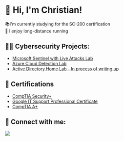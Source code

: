 <h1>💫 Hi, I'm Christian!</h1>

📚I'm currently studying for the SC-200 certification<br>
🏃 I enjoy long-distance running



<h2>👨‍💻 Cybersecurity Projects:</h2>

 - [Microsoft Sentinel with Live Attacks Lab](https://github.com/themondaycup/AzureSentinel)
 - [Azure Cloud Detection Lab](https://github.com/themondaycup/AzureCloudDetectionLab)
 - [Active Directory Home Lab - In process of writing up](https://github.com/themondaycup/ActiveDirectoryLab)

<h2>📝  Certifications</h2>

- [CompTIA Security+](https://www.credly.com/badges/6168cdc5-0c68-4dc2-ae5c-76f967810a79/public_url)
- [Google IT Support Professional Certificate](https://www.credly.com/badges/912d40b5-3144-44d8-9fb4-bdb7bd7a000f/public_url)
- [CompTIA A+](https://www.credly.com/badges/fd14327a-68fd-408f-93d1-b019d2d9bfd3/public_url)

<h2> 🤳 Connect with me:</h2>

<div align="left"> 
  <a href="https://linkedin.com/in/cperez37/" target="_blank">
    <img src="https://img.shields.io/badge/LinkedIn-0077B5?style=for-the-badge&logo=linkedin&logoColor=white" target="_blank" />
  </a>
</div>
